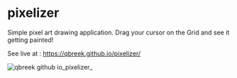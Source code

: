 # pixelizer
Simple pixel art drawing application. Drag your cursor on the Grid and see it getting painted!

See live at : https://qbreek.github.io/pixelizer/

![qbreek github io_pixelizer_](https://user-images.githubusercontent.com/99401223/172051491-10d39741-4586-470e-b7a8-3193a0d2448e.png)
